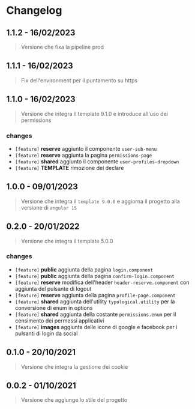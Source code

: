 # Changelog

## 1.1.2 - 16/02/2023

> Versione che fixa la pipeline prod

## 1.1.1 - 16/02/2023

> Fix dell'environment per il puntamento su https

## 1.1.0 - 16/02/2023

> Versione che integra il template 9.1.0 e introduce all'uso dei permissions

### changes

- `[feature]` **reserve** aggiunto il componente `user-sub-menu`
- `[feature]` **reserve** aggiunta la pagina `permissions-page`
- `[feature]` **shared** aggiunto il componente `user-profiles-dropdown`
- `[feature]` **TEMPLATE** rimozione dei declare

## 1.0.0 - 09/01/2023

> Versione che integra il `template 9.0.0` e aggiorna il progetto alla versione di `angular 15`

## 0.2.0 - 20/01/2022

> Versione che integra il template 5.0.0

### changes

- `[feature]` **public** aggiunta della pagina `login.component`
- `[feature]` **public** aggiunta della pagina `confirm-login.component`
- `[feature]` **reserve** modifica dell'header `header-reserve.component` con aggiunta del pulsante di logout
- `[feature]` **reserve** aggiunta della pagina `profile-page.component`
- `[feature]` **shared** aggiunta dell'utility `typological.utility` per la conversione di enum in options
- `[feature]` **shared** aggiunta della costante `permissions.enum` per il censimento dei permessi applicativi
- `[feature]` **images** aggiunta delle icone di google e facebook per i pulsanti di login da social

## 0.1.0 - 20/10/2021

> Versione che integra la gestione dei cookie

## 0.0.2 - 01/10/2021

> Versione che aggiunge lo stile del progetto
